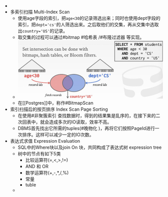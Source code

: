 -
- 多索引扫描 Multi-Index Scan
	- 使用age字段的索引，把`age<30`的记录筛选出来；同时也使用dept字段的索引，把`dept='cs'`的人筛选出来。之后取他们的交集，再从交集中选取出`country='US'`的记录。
	- 取交集的过程可以通过#bitmap #哈希表 /#布隆过滤器 等实现。
	- ![image.png](../assets/image_1716704683516_0.png)
	- 在[[Postgres]]中，称作#BitmapScan
- 索引扫描后的按页排序 Index Scan Page Sorting
	- 在使用#非聚簇索引 查找数据时，得到的结果集是乱序的，在接下来的二次回表中，就会造成多次的IO读取，效率不高。
	- DBMS首先找出它所需的tuples(#晚物化 )，再将它们按照PageId进行一次排序。这样可以减少一定的IO次数。
- 表达式求值 Expression Evaluation
	- SQL中的Where块以及join On 块，共同构成了表达式树 expression tree
	- 树中的节点有如下5类
		- 比较运算符(=,<,>,!=)
		- AND 和 OR
		- 数学运算符(+,-,*,/,%)
		- 常量
		- tuble
	-